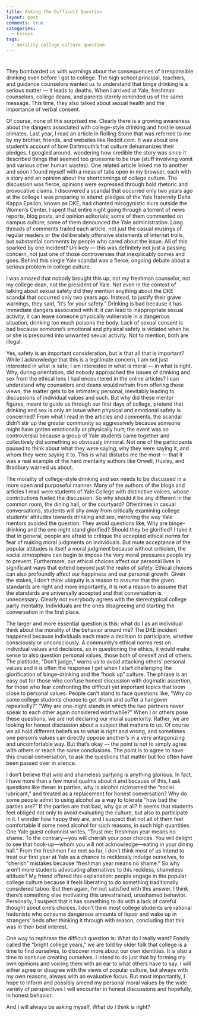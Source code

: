 ```yaml
---
title: Asking the Difficult Question
layout: post
comments: true
categories:
  - Essays
tags:
  - morality college culture question
---
```

# 

They bombarded us with warnings about the consequences of irresponsible drinking even before I got to college. The high school principal, teachers, and guidance counselors wanted us to understand that binge drinking is a serious matter — it leads to deaths. When I arrived at Yale, freshman counselors, college deans, and parents sternly reminded us of the same message. This time, they also talked about sexual health and the importance of verbal consent.

Of course, none of this surprised me. Clearly there is a growing awareness about the dangers associated with college-style drinking and hostile sexual climates. Last year, I read an article in Rolling Stone that was referred to me by my brother, friends, and websites like Reddit.com. It was about one student’s account of how Dartmouth’s frat culture dehumanizes their pledges. I googled around, wondering how credible the story was since it described things that seemed too gruesome to be true (stuff involving vomit and various other human wastes). One related article linked me to another and soon I found myself with a mess of tabs open in my browser, each with a story and an opinion about the shortcomings of college culture. The discussion was fierce, opinions were expressed through bold rhetoric and provocative claims. I discovered a scandal that occurred only two years ago at the college I was preparing to attend: pledges of the Yale fraternity Delta Kappa Epsilon, known as DKE, had chanted misogynistic slurs outside the Women’s Center. I spent that entire night going through a torrent of news reports, blog posts, and opinion editorials; some of them commented on campus culture, some of them denounced the Yale administration. Long threads of comments trailed each article, not just the casual musings of regular readers or the deliberately offensive statements of internet trolls, but substantial comments by people who cared about the issue. All of this sparked by one incident? Unlikely — this was definitely not just a passing concern, not just one of those controversies that inexplicably comes and goes. Behind this single Yale scandal was a fierce, ongoing debate about a serious problem in college culture.

I was amazed that nobody brought this up; not my freshman counselor, not my college dean, not the president of Yale. Not even in the context of talking about sexual safety did they mention anything about the DKE scandal that occurred only two years ago. Instead, to justify their grave warnings, they said, “it’s for your safety.” Drinking is bad because it has immediate dangers associated with it: it can lead to inappropriate sexual activity, it can leave someone physically vulnerable in a dangerous situation, drinking too much poisons the body. Lack of sexual consent is bad because someone’s emotional and physical safety is violated when he or she is pressured into unwanted sexual activity. Not to mention, both are illegal.

Yes, safety is an important consideration, but is that all that is important? While I acknowledge that this is a legitimate concern, I am not just interested in what is safe; I am interested in what is moral — in what is right. Why, during orientation, did nobody approached the issues of drinking and sex from the ethical lens I had encountered in the online articles? I can understand why counselors and deans would refrain from offering these views; the matter gets to be intimately personal, inevitably leading to discussions of individual values and such. But why did these mentor figures, meant to guide us through our first days of college, pretend that drinking and sex is only an issue when physical and emotional safety is concerned? From what I read in the articles and comments, the scandal didn’t stir up the greater community so aggressively because someone might have gotten emotionally or physically hurt; the event was so controversial because a group of Yale students came together and collectively did something so obviously immoral. Not one of the participants paused to think about what they were saying, why they were saying it, and whom they were saying it to. This is what disturbs me the most — that it was a real example of the herd mentality authors like Orwell, Huxley, and Bradbury warned us about.

The morality of college-style drinking and sex needs to be discussed in a more open and purposeful manner. Many of the authors of the blogs and articles I read were students of Yale College with distinctive voices, whose contributions fueled the discussion. So why should it be any different in the common room, the dining hall, or the courtyard? Oftentimes in casual conversations, students will shy away from critically examining college students’ attitudes towards drinking and sex, mirroring the way Yale mentors avoided the question. They avoid questions like, Why are binge-drinking and the one night stand glorified? Should they be glorified? I take it that in general, people are afraid to critique the accepted ethical norms for fear of making moral judgments on individuals. But mute acceptance of the popular attitudes is itself a moral judgment because without criticism, the social atmosphere can begin to impose the very moral pressures people try to prevent. Furthermore, our ethical choices affect our personal lives in significant ways that extend beyond just the realm of safety. Ethical choices can also profoundly affect our happiness and our personal growth. Given the stakes, I don’t think ubiquity is a reason to assume that the given standards are right and more importantly, it is not a reason to assume that the standards are universally accepted and that conversation is unnecessary. Clearly not everybody agrees with the stereotypical college party mentality. Individuals are the ones disagreeing and starting the conversation in the first place.

The larger and more essential question is this: what do I as an individual think about the morality of the behavior around me? The DKE incident happened because individuals each made a decision to participate, whether consciously or unconsciously. A community’s ethical norms rest on individual values and decisions, so in questioning the ethics, it would make sense to also question personal values, those both of oneself and of others. The platitude, “Don’t judge,” warns us to avoid attacking others’ personal values and it is often the response I get when I start challenging the glorification of binge-drinking and the “hook up” culture. The phrase is an easy out for those who confuse honest discussion with dogmatic assertion, for those who fear confronting the difficult yet important topics that loom close to personal values. People can’t stand to face questions like, “Why do some college students choose to get drunk and suffer a hangover repeatedly?” “Why are one-night stands in which the two partners never speak to each other again considered worthwhile?” When I or others pose these questions, we are not declaring our moral superiority. Rather, we are looking for honest discussion about a subject that matters to us. Of course we all hold different beliefs as to what is right and wrong, and sometimes one person’s values can directly oppose another’s in a very antagonizing and uncomfortable way. But that’s okay — the point is not to simply agree with others or reach the same conclusions. The point is to agree to have this crucial conversation, to ask the questions that matter but too often have been passed over in silence.

I don’t believe that wild and shameless partying is anything glorious. In fact, I have more than a few moral qualms about it and because of this, I ask questions like these: in parties, why is alcohol nicknamed the “social lubricant,” and treated as a replacement for honest conversation? Why do some people admit to using alcohol as a way to tolerate “how bad the parties are?” If the parties are that bad, why go at all? It seems that students feel obliged not only to avoid evaluating the culture, but also to participate in it. I wonder how happy they are, and I suspect that not all of them feel comfortable if some need alcohol for such reasons, in such high quantities. One Yale guest columnist writes, “Trust me: freshman year means no shame. To the contrary—you will cherish your poor choices. You will delight to see that hook-up—whom you will not acknowledge—eating in your dining hall.” From the freshmen I’ve met so far, I don’t think most of us intend to treat our first year at Yale as a chance to recklessly indulge ourselves, to “cherish” mistakes because “freshman year means no shame.” So why aren’t more students advocating alternatives to this reckless, shameless attitude? My friend offered this explanation: people engage in the popular college culture because it feels liberating to do something traditionally considered taboo. But then again, I’m not satisfied with this answer. I think there’s something else motivating this unrestrained, unashamed behavior. Personally, I suspect that it has something to do with a lack of careful thought about one’s choices. I don’t think most college students are rational hedonists who consume dangerous amounts of liquor and wake up in strangers’ beds after thinking it through with reason, concluding that this was in their best interest.

One way to rephrase the difficult question is: What do I really want? Fondly called the “bright college years,” we are told by older folk that college is a time to find ourselves, to discover more about our own identities. It is also a time to continue creating ourselves. I intend to do just that by forming my own opinions and voicing them with an ear to what others have to say. I will either agree or disagree with the views of popular culture, but always with my own reasons, always with an evaluative focus. But most importantly, I hope to inform and possibly amend my personal moral values by the wide variety of perspectives I will encounter in honest discussions and hopefully, in honest behavior.

And I will always be asking myself, What do I think is right?
